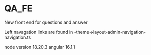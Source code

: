 # QA_FE
New front end for questions and answer

Left navagation links are found in  -theme->layout-admin-navigation-navigation.ts

node version 18.20.3
angular 16.1.1

